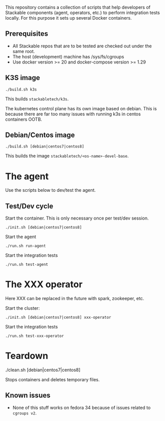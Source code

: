 This repository contains a collection of scripts that help developers of Stackable components (agent, operators, etc.) to
perform integration tests locally. For this purpose it sets up several Docker containers.

## Prerequisites

* All Stackable repos that are to be tested are checked out under the same root.
* The host (development) machine has /sys/fs/cgroups
* Use docker version >= 20 and docker-compose version >= 1.29

## K3S image

    ./build.sh k3s

This builds `stackabletech/k3s`.

The kubernetes control plane has its own image based on debian. This is because there are far too many issues
with running k3s in centos containers OOTB.

## Debian/Centos image

    ./build.sh [debian|centos7|centos8]

This builds the image `stackabletech/<os-name>-devel-base`.

# The agent

Use the scripts below to dev/test the agent.

## Test/Dev cycle

Start the container. This is only necessary once per test/dev session.

    ./init.sh [debian|centos7|centos8]

Start the agent

    ./run.sh run-agent

Start the integration tests

    ./run.sh test-agent

# The XXX operator

Here XXX can be replaced in the future with spark, zookeeper, etc.

Start the cluster:

    ./init.sh [debian|centos7|centos8] xxx-operator

Start the integration tests

    ./run.sh test-xxx-operator

# Teardown

  ./clean.sh [debian|centos7|centos8]

Stops containers and deletes temporary files.

## Known issues

* None of this stuff works on fedora 34 because of issues related to `cgroups v2`. 

